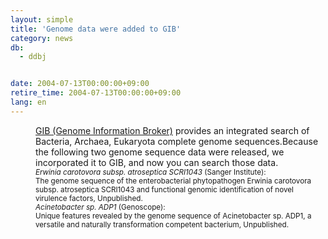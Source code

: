 ```yaml
---
layout: simple
title: 'Genome data were added to GIB'
category: news
db:
  - ddbj


date: 2004-07-13T00:00:00+09:00
retire_time: 2004-07-13T00:00:00+09:00
lang: en
---
```


<html>
<dd><a href="/services/past-services-e.html#gib">GIB (Genome Information Broker)</a> provides an integrated search of Bacteria, Archaea, Eukaryota complete genome sequences.Because the following two genome sequence data were released, we incorporated it to GIB, and now you can search those data.<br>
<dd><small><i>Erwinia carotovora subsp. atroseptica SCRI1043</i> (Sanger Institute): <br>The genome sequence of the enterobacterial phytopathogen Erwinia carotovora subsp. atroseptica SCRI1043 and functional genomic identification of novel virulence factors, Unpublished.</small><br>
<dd><small><i>Acinetobacter sp. ADP1</i> (Genoscope): <br> Unique features revealed by the genome sequence of Acinetobacter sp. ADP1, a versatile and naturally transformation competent bacterium, Unpublished.</small></dd>
</dd>
</dd>
</html>
